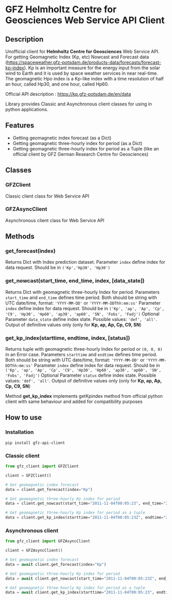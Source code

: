 # GFZ Helmholtz Centre for Geosciences Web Service API Client

## Description

Unofficial client for **Helmholtz Centre for Geosciences** Web Service API. For getting Geomagnetic Index (Kp, etc) 
Nowcast and Forecast data (https://spaceweather.gfz-potsdam.de/products-data/forecasts/forecast-kp-index). 
Kp is an important measure for the energy input from the solar wind to Earth and it is used by space weather services in near real-time. 
The geomagnetic Hpo index is a Kp-like index with a time resolution of half an hour, called Hp30, and one hour, called Hp60.

Official API description : https://kp.gfz-potsdam.de/en/data

Library provides Classic and Asynchronous client classes for using in python applications.

## Features
- Getting geomagnetic index forecast (as a Dict)
- Getting geomagnetic three-hourly index for period (as a Dict)
- Getting geomagnetic three-hourly index for period as a Tuple (like an official client by GFZ German Research Centre for Geosciences)

## Classes

### GFZClient

Classic client class for Web Service API

### GFZAsyncClient

Asynchronous client class for Web Service API

## Methods

### get_forecast(index)

Returns Dict with Index prediction dataset. 
Parameter `index` define index for data request. Should be in `('Kp','Hp30', 'Hp30')`

### get_nowcast(start_time, end_time, index, [data_state])

Returns Dict with geomagnetic three-hourly Index for period. 
Parameters `start_time` and `end_time` defines time period. Both should be string with UTC date/time, format: `'YYYY-MM-DD'` or `'YYYY-MM-DDThh:mm:ss'`
Parameter `index` define index for data request. Should be in `('Kp', 'ap', 'Ap', 'Cp', 'C9', 'Hp30', 'Hp60', 'ap30', 'ap60', 'SN', 'Fobs', 'Fadj')`
Optional Parameter `data_state` define index state. Possible values: `'def', 'all'`. Output of definitive values only (only for **Kp, ap, Ap, Cp, C9, SN**) 

### get_kp_index(starttime, endtime, index, [status])

Returns tuple with geomagnetic three-hourly Index for period or `(0, 0, 0)` in an Error case. 
Parameters `starttime` and `endtime` defines time period. Both should be string with UTC date/time, format: `'YYYY-MM-DD'` or `'YYYY-MM-DDThh:mm:ss'`
Parameter `index` define index for data request. Should be in `('Kp', 'ap', 'Ap', 'Cp', 'C9', 'Hp30', 'Hp60', 'ap30', 'ap60', 'SN', 'Fobs', 'Fadj')`
Optional Parameter `status` define index state. Possible values: `'def', 'all'`. Output of definitive values only (only for **Kp, ap, Ap, Cp, C9, SN**)

Method **get_kp_index** implements getKpindex method from official python client with same behaviour and added for compatibility purposes

## How to use

### Installation

```shell
pip install gfz-api-client
```

### Classic client

```python
from gfz_client import GFZClient

client = GFZClient()

# Get geomagnetic index forecast
data = client.get_forecast(index="Kp")

# Get geomagnetic three-hourly Kp index for period
data = client.get_nowcast(start_time="2011-11-04T00:05:23", end_time="2011-11-04T00:05:23", index="Kp")

# Get geomagnetic three-hourly Kp index for period as a tuple
data = client.get_kp_index(starttime="2011-11-04T00:05:23Z", endtime="2011-11-04T00:05:23Z", index="Kp")

```

### Asynchronous client

```python
from gfz_client import GFZAsyncClient

client = GFZAsyncClient()

# Get geomagnetic index forecast
data = await client.get_forecast(index="Kp")

# Get geomagnetic three-hourly Kp index for period
data = await client.get_nowcast(start_time="2011-11-04T00:05:23Z", end_time="2011-11-04T00:05:23Z", index="Kp")

# Get geomagnetic three-hourly Kp index for period as a tuple
data = await client.get_kp_index(starttime="2011-11-04T00:05:23", endtime="2011-11-04T00:05:23", index="Kp")

```
